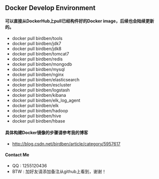 ## Docker Develop Environment

#### 可以直接从DockerHub上pull已经构件好的Docker image，后续也会陆续更新的。

- docker pull birdben/tools
- docker pull birdben/jdk7
- docker pull birdben/jdk8
- docker pull birdben/tomcat7
- docker pull birdben/redis
- docker pull birdben/mongodb
- docker pull birdben/mysql
- docker pull birdben/nginx
- docker pull birdben/elasticsearch
- docker pull birdben/escluster
- docker pull birdben/logstash
- docker pull birdben/kibana
- docker pull birdben/elk_log_agent
- docker pull birdben/elk
- docker pull birdben/hadoop
- docker pull birdben/hive
- docker pull birdben/hbase

#### 具体构建Docker镜像的步骤请参考我的博客
- http://blog.csdn.net/birdben/article/category/5957617

#### Contact Me
- QQ : 1255120436
- BTW : 加好友请添加备注从github上看到，谢谢！